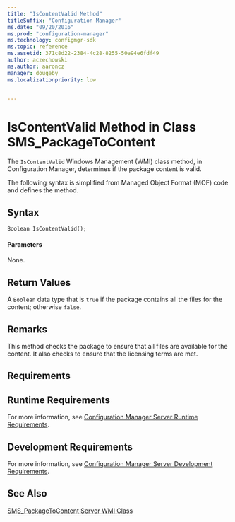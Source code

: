 ```yaml
---
title: "IsContentValid Method"
titleSuffix: "Configuration Manager"
ms.date: "09/20/2016"
ms.prod: "configuration-manager"
ms.technology: configmgr-sdk
ms.topic: reference
ms.assetid: 371c8d22-2384-4c28-8255-50e94e6fdf49
author: aczechowski
ms.author: aaroncz
manager: dougebyms.localizationpriority: low


---
```

# IsContentValid Method in Class SMS_PackageToContent
The `IsContentValid` Windows Management (WMI) class method, in Configuration Manager, determines if the package content is valid.  

 The following syntax is simplified from Managed Object Format (MOF) code and defines the method.  

## Syntax  

```  
Boolean IsContentValid();  
```  

#### Parameters  
 None.  

## Return Values  
 A `Boolean` data type that is `true` if the package contains all the files for the content; otherwise `false`.  

## Remarks  
 This method checks the package to ensure that all files are available for the content. It also checks to ensure that the licensing terms are met.  

## Requirements  

## Runtime Requirements  
 For more information, see [Configuration Manager Server Runtime Requirements](../../../../../develop/core/reqs/server-runtime-requirements.md).  

## Development Requirements  
 For more information, see [Configuration Manager Server Development Requirements](../../../../../develop/core/reqs/server-development-requirements.md).  

## See Also  
 [SMS_PackageToContent Server WMI Class](../../../../../develop/reference/core/servers/configure/sms_packagetocontent-server-wmi-class.md)
